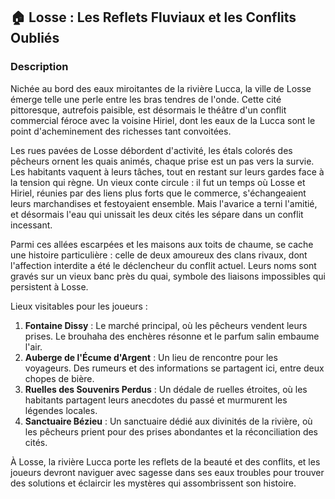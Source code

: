 ## 🏠 Losse : Les Reflets Fluviaux et les Conflits Oubliés

### Description

Nichée au bord des eaux miroitantes de la rivière Lucca, la ville de Losse émerge telle une perle entre les bras tendres de l'onde. Cette cité pittoresque, autrefois paisible, est désormais le théâtre d'un conflit commercial féroce avec la voisine Hiriel, dont les eaux de la Lucca sont le point d'acheminement des richesses tant convoitées.

Les rues pavées de Losse débordent d'activité, les étals colorés des pêcheurs ornent les quais animés, chaque prise est un pas vers la survie. Les habitants vaquent à leurs tâches, tout en restant sur leurs gardes face à la tension qui règne. Un vieux conte circule : il fut un temps où Losse et Hiriel, réunies par des liens plus forts que le commerce, s'échangeaient leurs marchandises et festoyaient ensemble. Mais l'avarice a terni l'amitié, et désormais l'eau qui unissait les deux cités les sépare dans un conflit incessant.

Parmi ces allées escarpées et les maisons aux toits de chaume, se cache une histoire particulière : celle de deux amoureux des clans rivaux, dont l'affection interdite a été le déclencheur du conflit actuel. Leurs noms sont gravés sur un vieux banc près du quai, symbole des liaisons impossibles qui persistent à Losse.

Lieux visitables pour les joueurs :
1. **Fontaine Dissy** : Le marché principal, où les pêcheurs vendent leurs prises. Le brouhaha des enchères résonne et le parfum salin embaume l'air.
2. **Auberge de l'Écume d'Argent** : Un lieu de rencontre pour les voyageurs. Des rumeurs et des informations se partagent ici, entre deux chopes de bière.
4. **Ruelles des Souvenirs Perdus** : Un dédale de ruelles étroites, où les habitants partagent leurs anecdotes du passé et murmurent les légendes locales.
5. **Sanctuaire Bézieu** : Un sanctuaire dédié aux divinités de la rivière, où les pêcheurs prient pour des prises abondantes et la réconciliation des cités.

À Losse, la rivière Lucca porte les reflets de la beauté et des conflits, et les joueurs devront naviguer avec sagesse dans ses eaux troubles pour trouver des solutions et éclaircir les mystères qui assombrissent son histoire.